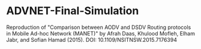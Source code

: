 # ADVNET-Final-Simulation

Reproduction of "Comparison between AODV and DSDV Routing protocols in Mobile Ad-hoc Network (MANET)" by Afrah Daas, Khulood Mofleh, Elham Jabr, and Sofian Hamad (2015). DOI: 10.1109/NSITNSW.2015.7176394
